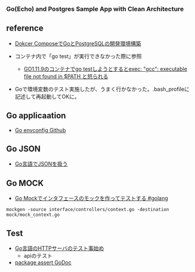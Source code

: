 ### Go(Echo) and Postgres Sample App with Clean Architecture

## reference

- [Dokcer ComposeでGoとPostgreSQLの開発環境構築](https://qiita.com/muroya2355/items/d48c384a4a82c7ed34ae)

- コンテナ内で「go test」が実行できなかった際に参照
    - [GO1.11.9のコンテナでgo testしようとするとexec: "gcc": executable file not found in $PATH と怒られる](https://qiita.com/trewanek/items/579e0065fd203e22f7cd)

- Goで環境変数のテスト実施したが、うまく行かなかった。.bash_profileに記述して再起動してOKに。

## Go applicaation

- [Go envconfig Github](https://github.com/kelseyhightower/envconfig)

## Go JSON

- [Go言語でJSONを扱う](https://qiita.com/nayuneko/items/2ec20ba69804e8bf7ca3)

## Go MOCK

- [Go Mockでインタフェースのモックを作ってテストする #golang](https://qiita.com/tenntenn/items/24fc34ec0c31f6474e6d)

```:
mockgen -source interface/controllers/context.go -destination mock/mock_context.go
```

## Test

- [Go言語のHTTPサーバのテスト事始め](https://qiita.com/theoden9014/items/ac8763381758148e8ce5)
    - apiのテスト
- [package assert GoDoc](https://godoc.org/github.com/stretchr/testify/assert)